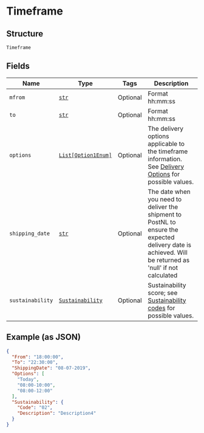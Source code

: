 
# Timeframe

## Structure

`Timeframe`

## Fields

| Name | Type | Tags | Description |
|  --- | --- | --- | --- |
| `mfrom` | [`str`](../../doc/models/string-enum.md) | Optional | Format hh:mm:ss |
| `to` | [`str`](../../doc/models/string-enum.md) | Optional | Format hh:mm:ss |
| `options` | [`List[Option1Enum]`](../../doc/models/option-1-enum.md) | Optional | The delivery options applicable to the timeframe information. See [Delivery Options](https://developer.postnl.nl/docs/#/http/reference-data/reference-codes) for possible values. |
| `shipping_date` | [`str`](../../doc/models/string-enum.md) | Optional | The date when you need to deliver the shipment to PostNL to ensure the expected delivery date is achieved. Will be returned as 'null' if not calculated |
| `sustainability` | [`Sustainability`](../../doc/models/sustainability.md) | Optional | Sustainability score; see [Sustainability codes](https://developer.postnl.nl/docs/#/http/reference-data/reference-codes) for possible values. |

## Example (as JSON)

```json
{
  "From": "18:00:00",
  "To": "22:30:00",
  "ShippingDate": "08-07-2019",
  "Options": [
    "Today",
    "08:00-10:00",
    "08:00-12:00"
  ],
  "Sustainability": {
    "Code": "02",
    "Description": "Description4"
  }
}
```

